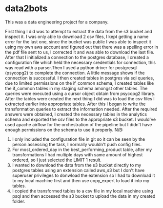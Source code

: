 # data2bots
This was a data engineering project for a company.

First thing I did was to attempt to extract the data from the s3 bucket and inspect it. I was only able to download 2 csv files, I kept getting a name error for the last one, since the bucket was public I was able to inspect it using my own aws account and figured out that there was a spelling error in the pdf file sent to us, I corrected it and was able to download the last file.
After that I initialized a connection to the postgres database, I created a configuration file which held the necessary credentials for connection, this was read with a parser.Then I used a python driver for postgresql (psycopg2) to complete the connection. A little message shows if the connection is successful. I then created tables in postgres via sql queries, due to limited permissions on the if_common schema, I created tables like the if_common tables in my staging schema amongst other tables. The queries were executed using a cursor object obtain from psycopg2 library. After the tables were created the next thing I did was to load the csv files I extracted earlier into appropriate tables. After this I began to write the transformation queries to extract the information needed. After the required answers were obtained, I created the necessary tables in the analytics schema and exported the csv files to the appropriate s3 bucket.
I would've used apache airflow for the orchestration of the pipeline but I didn't have enough permissions on the schema to use it properly.
N/B: 
1. I only included the configuration file in git so it can be seen by the person assessing the task, I normally wouldn't push config files.
2. For most_ordered_day in the best_performing_product table, after my transformations I had multiple days with same amount of highest ordered, so I just selected the LIMIT 1 result.
3. I wanted to download the data from the s3 bucket directly to my postgres tables using an extension called aws_s3 but I don't have superuser privileges to donwload the extension so I had to download it to my local machine first and then use copy_expert to load it into my tables.
4. I copied the transformed tables to a csv file in my local machine using psql and then accessed the s3 bucket to upload the data in my created folder.
